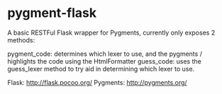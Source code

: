 pygment-flask
=============

A basic RESTFul Flask wrapper for Pygments, currently only exposes 2 methods:

pygment_code: determines which lexer to use, and the pygments / highlights the code using the HtmlFormatter
guess_code: uses the guess_lexer method to try aid in determining which lexer to use.


Flask: http://flask.pocoo.org/
Pygments: http://pygments.org/
